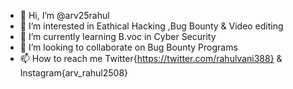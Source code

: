 - 👋 Hi, I’m @arv25rahul
- 👀 I’m interested in Eathical Hacking ,Bug Bounty & Video editing
- 🌱 I’m currently learning B.voc in Cyber Security
- 💞️ I’m looking to collaborate on Bug Bounty Programs
- 📫 How to reach me Twitter{https://twitter.com/rahulvani388} & Instagram{arv_rahul2508}

<!---
arv25rahul/arv25rahul is a ✨ special ✨ repository because its `README.md` (this file) appears on your GitHub profile.
You can click the Preview link to take a look at your changes.
--->
